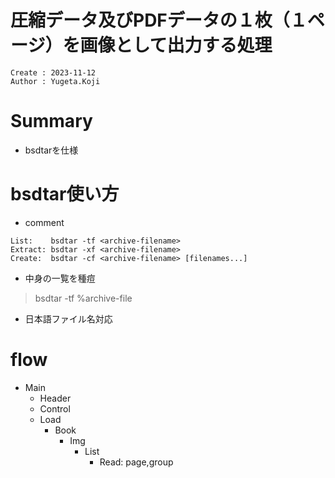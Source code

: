 圧縮データ及びPDFデータの１枚（１ページ）を画像として出力する処理
===
```
Create : 2023-11-12
Author : Yugeta.Koji
```

# Summary
- bsdtarを仕様

# bsdtar使い方
- comment
```
List:    bsdtar -tf <archive-filename>
Extract: bsdtar -xf <archive-filename>
Create:  bsdtar -cf <archive-filename> [filenames...]
```

- 中身の一覧を種痘
> bsdtar -tf %archive-file

- 日本語ファイル名対応

# flow
- Main
  - Header
  - Control
  - Load
    - Book
      - Img
        - List
          - Read: page,group

